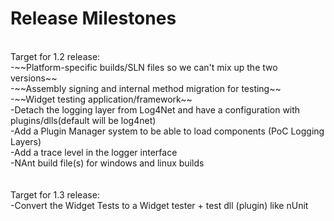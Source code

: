 Release Milestones
==================

<br>
Target for 1.2 release:<br>
-~~Platform-specific builds/SLN files so we can't mix up the two versions~~<br>
-~~Assembly signing and internal method migration for testing~~<br>
-~~Widget testing application/framework~~<br>
-Detach the logging layer from Log4Net and have a configuration with plugins/dlls(default will be log4net)<br>
-Add a Plugin Manager system to be able to load components (PoC Logging Layers)<br>
-Add a trace level in the logger interface<br>
-NAnt build file(s) for windows and linux builds <br>
<br>
<br>
Target for 1.3 release:<br>
-Convert the Widget Tests to a Widget tester + test dll (plugin) like nUnit<br>
